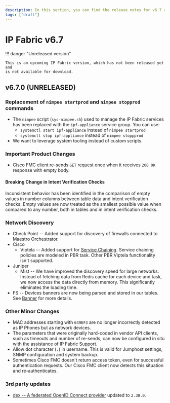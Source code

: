 ```yaml
---
description: In this section, you can find the release notes for v6.7 releases.
tags: ["draft"]
---
```


# IP Fabric v6.7

!!! danger "Unreleased version"

    This is an upcoming IP Fabric version, which has not been released yet and
    is not available for download.

## v6.7.0 (UNRELEASED)

### Replacement of `nimpee startprod` and `nimpee stopprod` commands

- The `nimpee` script (`sys-nimpee.sh`) used to manage the IP Fabric services
  has been replaced with the `ipf-appliance` service group. You can use:
  - `systemctl start ipf-appliance` instead of `nimpee startprod`
  - `systemctl stop ipf-appliance` instead of `nimpee stoppprod`
- We want to leverage system tooling instead of custom scripts.

### Important Product Changes

- Cisco FMC client re-sends `GET` request once when it receives `200 OK` response with empty body.

#### Breaking Change in Intent Verification Checks

Inconsistent behavior has been identified in the comparison of empty values in number columns between table data and intent verification checks. Empty values are now treated as the smallest possible value when compared to any number, both in tables and in intent verification checks.

### Network Discovery

- Check Point -- Added support for discovery of firewalls connected to Maestro Orchestrator.
- Cisco
  - Viptela -- Added support for [Service Chaining](https://learningnetwork.cisco.com/s/article/cisco-sd-wan-service-chaining). Service chaining policies are modeled in PBR task. Other PBR Viptela functionality isn't supported.
- Juniper
  - Mist -- We have improved the discovery speed for large networks. Instead of fetching data from Redis cache for each device and task, we now access the data directly from memory. This significantly eliminates the loading time.
- FS -- Devices banners are now being parsed and stored in our tables. See [Banner](../../IP_Fabric_GUI/technology_tables/management_table.md#Banner) for more details.

### Other Minor Changes

- MAC addresses starting with `649EF3` are no longer incorrectly detected as IP Phones but as network devices.
- The parameters that were originally hard-coded in vendor API clients, such as timeouts and number of re-sends, can now be configured in situ with the assistance of IP Fabric Support.
- Allow dot character (`.`) in username. This is valid for Jumphost settings, SNMP configuration and system backup.
- Sometimes Cisco FMC doesn't return access token, even for successful authentication requests. Our Cisco FMC client now detects this situation and re-authenticates.

### 3rd party updates

- [dex -- A federated OpenID Connect provider](https://github.com/dexidp/dex) updated to `2.38.0`.
